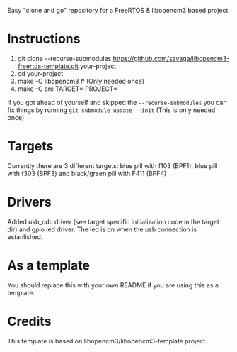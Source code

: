 Easy "clone and go" repository for a FreeRTOS & libopencm3 based project.

# Instructions
 1. git clone --recurse-submodules https://github.com/savaga/libopencm3-freertos-template.git your-project
 2. cd your-project
 3. make -C libopencm3 # (Only needed once)
 4. make -C src TARGET=<target> PROJECT=<you-project>

If you got ahead of yourself and skipped the ```--recurse-submodules```
you can fix things by running ```git submodule update --init``` (This is only needed once)

# Targets
Currently there are 3 different targets: blue pill with f103 (BPF1), blue pill with f303 (BPF3)
and black/green pill with F411 (BPF4)

# Drivers
Added usb_cdc driver (see target specific initialization code in the target dir)
and gpio led driver. The led is on when the usb connection is estanlished.

# As a template
You should replace this with your _own_ README if you are using this
as a template.

# Credits
This template is based on libopencm3/libopencm3-template project.
